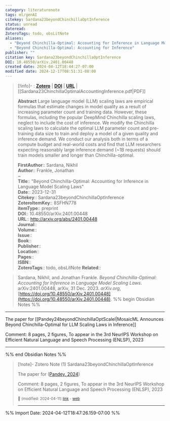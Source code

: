 ```yaml
---
category: literaturenote
tags: ml/genAI
citekey: Sardana23beyondChinchillaOptInference
status: unread
dateread: 
ZoteroTags: todo, obsLitNote
aliases:
  - "Beyond Chinchilla-Optimal: Accounting for Inference in Language Model Scaling Laws"
  - "Beyond Chinchilla-Optimal: Accounting for Inference"
publisher: ""
citation key: Sardana23beyondChinchillaOptInference
DOI: 10.48550/arXiv.2401.00448
created date: 2024-04-12T18:44:27-07:00
modified date: 2024-12-17T08:51:31-08:00
---
```


> [!info]- : [**Zotero**](zotero://select/library/items/8SFHN778)  | [**DOI**](https://doi.org/10.48550/arXiv.2401.00448)  | [**URL**](http://arxiv.org/abs/2401.00448) | [[Sardana23ChinchillaOptimalAccountingInference.pdf|PDF]]
>
> 
> **Abstract**
> Large language model (LLM) scaling laws are empirical formulas that estimate changes in model quality as a result of increasing parameter count and training data. However, these formulas, including the popular DeepMind Chinchilla scaling laws, neglect to include the cost of inference. We modify the Chinchilla scaling laws to calculate the optimal LLM parameter count and pre-training data size to train and deploy a model of a given quality and inference demand. We conduct our analysis both in terms of a compute budget and real-world costs and find that LLM researchers expecting reasonably large inference demand (~1B requests) should train models smaller and longer than Chinchilla-optimal.
> 
> 
> **FirstAuthor**:: Sardana, Nikhil  
> **Author**:: Frankle, Jonathan  
~    
> **Title**:: "Beyond Chinchilla-Optimal: Accounting for Inference in Language Model Scaling Laws"  
> **Date**:: 2023-12-31  
> **Citekey**:: Sardana23beyondChinchillaOptInference  
> **ZoteroItemKey**:: 8SFHN778  
> **itemType**:: preprint  
> **DOI**:: 10.48550/arXiv.2401.00448  
> **URL**:: http://arxiv.org/abs/2401.00448  
> **Journal**::   
> **Volume**::   
> **Issue**::   
> **Book**::   
> **Publisher**::   
> **Location**::    
> **Pages**::   
> **ISBN**::   
> **ZoteroTags**:: todo, obsLitNote
>**Related**:: 

> Sardana, Nikhil, and Jonathan Frankle. _Beyond Chinchilla-Optimal: Accounting for Inference in Language Model Scaling Laws_. arXiv:2401.00448, arXiv, 31 Dec. 2023. _arXiv.org_, [https://doi.org/10.48550/arXiv.2401.00448](https://doi.org/10.48550/arXiv.2401.00448).
%% begin Obsidian Notes %%
___
The paper for [[Pandey24beyondChinchillaOptScalel|MosaicML Announces Beyond Chinchilla-Optimal for LLM Scaling Laws in Inference]]


Comment: 8 pages, 2 figures, To appear in the 3rd NeurIPS Workshop on Efficient Natural Language and Speech Processing (ENLSP), 2023
___
%% end Obsidian Notes %%

> [!note]- Zotero Note (1)
> Sardana23beyondChinchillaOptInference
> 
> The paper for ([Pandey, 2024](zotero://select/library/items/XJ6MPFZU))
> 
> Comment: 8 pages, 2 figures, To appear in the 3rd NeurIPS Workshop on Efficient Natural Language and Speech Processing (ENLSP), 2023
> 
> <small>📝️ (modified: 2024-04-11) [link](zotero://select/library/items/QB389Q9T) - [web](http://zotero.org/users/60638/items/QB389Q9T)</small>
>  
> ---




%% Import Date: 2024-04-12T18:47:26.159-07:00 %%
